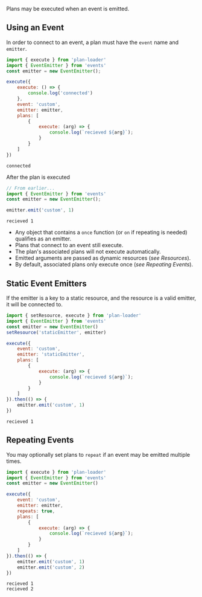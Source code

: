 Plans may be executed when an event is emitted.

## Using an Event
In order to connect to an event, a plan must have the `event` name and `emitter`.
```js
import { execute } from 'plan-loader'
import { EventEmitter } from 'events'
const emitter = new EventEmitter();

execute({
	execute: () => {
		console.log('connected')
	},
	event: 'custom',
	emitter: emitter,
	plans: [
		{
			execute: (arg) => {
				console.log(`recieved ${arg}`);
			}
		}
	]
})
```
```text
connected
```
After the plan is executed
<!-- { "ignore": true } -->
```js
// From earlier...
import { EventEmitter } from 'events'
const emitter = new EventEmitter();

emitter.emit('custom', 1)
```
```text
recieved 1
```

- Any object that contains a `once` function (or `on` if repeating is needed) qualifies as an emitter.
- Plans that connect to an event still execute.
- The plan's associated plans will not execute automatically.
- Emitted arguments are passed as dynamic resources (*see Resources*).
- By default, associated plans only execute once (*see Repeating Events*).

## Static Event Emitters
If the emitter is a key to a static resource, and the resource is a valid emitter, it will be connected to.
```js
import { setResource, execute } from 'plan-loader'
import { EventEmitter } from 'events'
const emitter = new EventEmitter()
setResource('staticEmitter', emitter)

execute({
	event: 'custom',
	emitter: 'staticEmitter',
	plans: [
		{
			execute: (arg) => {
				console.log(`recieved ${arg}`);
			}
		}
	]
}).then(() => {
	emitter.emit('custom', 1)
})
```
```text
recieved 1
```

## Repeating Events
You may optionally set plans to `repeat` if an event may be emitted multiple times.

```js
import { execute } from 'plan-loader'
import { EventEmitter } from 'events'
const emitter = new EventEmitter()

execute({
	event: 'custom',
	emitter: emitter,
	repeats: true,
	plans: [
		{
			execute: (arg) => {
				console.log(`recieved ${arg}`);
			}
		}
	]
}).then(() => {
	emitter.emit('custom', 1)
	emitter.emit('custom', 2)
})
```
```text
recieved 1
recieved 2
```
